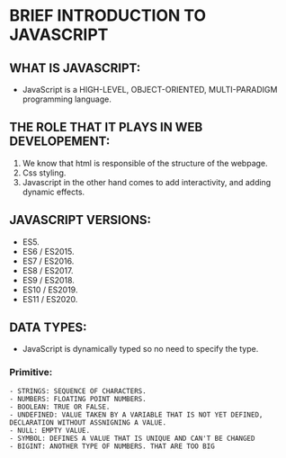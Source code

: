 # BRIEF INTRODUCTION TO JAVASCRIPT

## WHAT IS JAVASCRIPT:

- JavaScript is a HIGH-LEVEL, OBJECT-ORIENTED, MULTI-PARADIGM programming language.

## THE ROLE THAT IT PLAYS IN WEB DEVELOPEMENT:

1. We know that html is responsible of the structure of the webpage.
2. Css styling.
3. Javascript in the other hand comes to add interactivity, and adding dynamic effects.

## JAVASCRIPT VERSIONS:

- ES5.
- ES6 / ES2015.
- ES7 / ES2016.
- ES8 / ES2017.
- ES9 / ES2018.
- ES10 / ES2019.
- ES11 / ES2020.

## DATA TYPES:

- JavaScript is dynamically typed so no need to specify the type.

### Primitive:
    - STRINGS: SEQUENCE OF CHARACTERS.
    - NUMBERS: FLOATING POINT NUMBERS.
    - BOOLEAN: TRUE OR FALSE.
    - UNDEFINED: VALUE TAKEN BY A VARIABLE THAT IS NOT YET DEFINED, DECLARATION WITHOUT ASSNIGNING A VALUE.
    - NULL: EMPTY VALUE.
    - SYMBOL: DEFINES A VALUE THAT IS UNIQUE AND CAN'T BE CHANGED
    - BIGINT: ANOTHER TYPE OF NUMBERS. THAT ARE TOO BIG